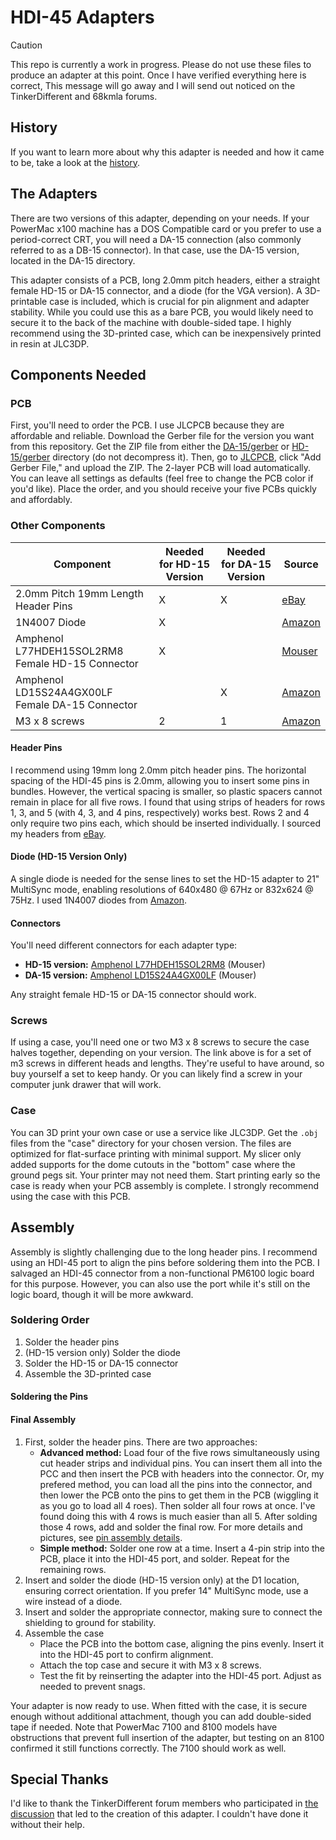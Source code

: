 # HDI-45 Adapters

> [!CAUTION]
> This repo is currently a work in progress. Please do not use these files to produce an adapter at this point. Once I have verified everything here is correct, This message will go away and I will send out noticed on the TinkerDifferent and 68kmla forums. 

## History
If you want to learn more about why this adapter is needed and how it came to be, take a look at the [history](HISTORY.md).

## The Adapters
There are two versions of this adapter, depending on your needs. If your PowerMac x100 machine has a DOS Compatible card or you prefer to use a period-correct CRT, you will need a DA-15 connection (also commonly referred to as a DB-15 connector). In that case, use the DA-15 version, located in the DA-15 directory.

This adapter consists of a PCB, long 2.0mm pitch headers, either a straight female HD-15 or DA-15 connector, and a diode (for the VGA version). A 3D-printable case is included, which is crucial for pin alignment and adapter stability. While you could use this as a bare PCB, you would likely need to secure it to the back of the machine with double-sided tape. I highly recommend using the 3D-printed case, which can be inexpensively printed in resin at JLC3DP.

## Components Needed

### PCB
First, you'll need to order the PCB. I use JLCPCB because they are affordable and reliable. Download the Gerber file for the version you want from this repository. Get the ZIP file from either the [DA-15/gerber](DA-15/gerber) or [HD-15/gerber](HD-15/gerber) directory (do not decompress it). Then, go to [JLCPCB](https://jlcpcb.com), click "Add Gerber File," and upload the ZIP. The 2-layer PCB will load automatically. You can leave all settings as defaults (feel free to change the PCB color if you'd like). Place the order, and you should receive your five PCBs quickly and affordably.

### Other Components

| Component | Needed for HD-15 Version | Needed for DA-15 Version | Source |
| --- | --- | --- | --- |
| 2.0mm Pitch 19mm Length Header Pins | X | X | [eBay](https://www.ebay.com/itm/171495154253) |
| 1N4007 Diode | X | | [Amazon](https://a.co/d/5SRJu1n) |
| Amphenol L77HDEH15SOL2RM8 Female HD-15 Connector | X | | [Mouser](https://www.mouser.com/ProductDetail/Amphenol-Commercial-Products/LD15S24A4GX00LF?qs=tZOhSuJQg1m5NC9di5k5CQ%3D%3D) |
| Amphenol LD15S24A4GX00LF Female DA-15 Connector | | X | [Amazon](https://a.co/d/5SRJu1n) |
| M3 x 8 screws | 2 | 1 | [Amazon](https://www.amazon.com/dp/B0BMQGV4SW?ref=ppx_yo2ov_dt_b_fed_asin_title&th=1) |

#### Header Pins
I recommend using 19mm long 2.0mm pitch header pins. The horizontal spacing of the HDI-45 pins is 2.0mm, allowing you to insert some pins in bundles. However, the vertical spacing is smaller, so plastic spacers cannot remain in place for all five rows. I found that using strips of headers for rows 1, 3, and 5 (with 4, 3, and 4 pins, respectively) works best. Rows 2 and 4 only require two pins each, which should be inserted individually. I sourced my headers from [eBay](https://www.ebay.com/itm/171495154253).

#### Diode (HD-15 Version Only)
A single diode is needed for the sense lines to set the HD-15 adapter to 21" MultiSync mode, enabling resolutions of 640x480 @ 67Hz or 832x624 @ 75Hz. I used 1N4007 diodes from [Amazon](https://a.co/d/5SRJu1n).

#### Connectors
You'll need different connectors for each adapter type:
- **HD-15 version:** [Amphenol L77HDEH15SOL2RM8](https://www.mouser.com/ProductDetail/Amphenol-Commercial-Products/L77HDEH15SOL2RM8?qs=mq7kV%2Fq8lk7g9czTkxkhWQ%3D%3D) (Mouser)
- **DA-15 version:** [Amphenol LD15S24A4GX00LF](https://www.mouser.com/ProductDetail/Amphenol-Commercial-Products/LD15S24A4GX00LF?qs=tZOhSuJQg1m5NC9di5k5CQ%3D%3D) (Mouser)

Any straight female HD-15 or DA-15 connector should work.

### Screws
If using a case, you'll need one or two M3 x 8 screws to secure the case halves together, depending on your version. The link above is for a set of m3 screws in different heads and lengths.  They're useful to have around, so buy yourself a set to keep handy. Or you can likely find a screw in your computer junk drawer that will work.  

### Case
You can 3D print your own case or use a service like JLC3DP. Get the `.obj` files from the "case" directory for your chosen version. The files are optimized for flat-surface printing with minimal support. My slicer only added supports for the dome cutouts in the "bottom" case where the ground pegs sit. Your printer may not need them. Start printing early so the case is ready when your PCB assembly is complete. I strongly recommend using the case with this PCB.

## Assembly
Assembly is slightly challenging due to the long header pins. I recommend using an HDI-45 port to align the pins before soldering them into the PCB. I salvaged an HDI-45 connector from a non-functional PM6100 logic board for this purpose. However, you can also use the port while it's still on the logic board, though it will be more awkward.

### Soldering Order
1. Solder the header pins
2. (HD-15 version only) Solder the diode
3. Solder the HD-15 or DA-15 connector
4. Assemble the 3D-printed case

#### Soldering the Pins

#### Final Assembly
1. First, solder the header pins. There are two approaches:
    - **Advanced method:** Load four of the five rows simultaneously using cut header strips and individual pins. You can insert them all into the PCC and then insert the PCB with headers into the connector.  Or, my prefered method, you can load all the pins into the connector, and then lower the PCB onto the pins to get them in the PCB (wiggling it as you go to load all 4 roes). Then solder all four rows at once. I've found doing this with 4 rows is much easier than all 5. After solding those 4 rows, add and solder the final row. For more details and pictures, see [pin assembly details](PIN_ASSEMBLY_DETAILS.md). 
    - **Simple method:** Solder one row at a time. Insert a 4-pin strip into the PCB, place it into the HDI-45 port, and solder. Repeat for the remaining rows.
2. Insert and solder the diode (HD-15 version only) at the D1 location, ensuring correct orientation. If you prefer 14" MultiSync mode, use a wire instead of a diode.
3. Insert and solder the appropriate connector, making sure to connect the shielding to ground for stability.
4. Assemble the case
    - Place the PCB into the bottom case, aligning the pins evenly. Insert it into the HDI-45 port to confirm alignment.
    - Attach the top case and secure it with M3 x 8 screws.
    - Test the fit by reinserting the adapter into the HDI-45 port. Adjust as needed to prevent snags.

Your adapter is now ready to use. When fitted with the case, it is secure enough without additional attachment, though you can add double-sided tape if needed. Note that PowerMac 7100 and 8100 models have obstructions that prevent full insertion of the adapter, but testing on an 8100 confirmed it still functions correctly. The 7100 should work as well.

## Special Thanks
I'd like to thank the TinkerDifferent forum members who participated in [the discussion](https://tinkerdifferent.com/threads/need-solution-for-hdi-45-to-db-15-connectors-for-video-out.4056/) that led to the creation of this adapter. I couldn't have done it without their help.


